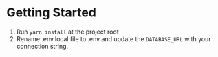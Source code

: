 # Getting Started

1. Run `yarn install` at the project root
2. Rename .env.local file to .env and update the `DATABASE_URL` with your connection string.
